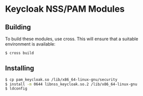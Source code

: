 # Keycloak NSS/PAM Modules

## Building

To build these modules, use cross. This will ensure that a suitable
environment is available:

```sh
$ cross build
```

## Installing

```sh
$ cp pam_keycloak.so /lib/x86_64-linux-gnu/security
$ install -m 0644 libnss_keycloak.so.2 /lib/x86_64-linux-gnu
$ ldconfig
```
